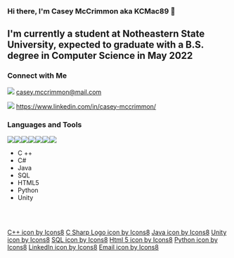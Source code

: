 ### Hi there, I'm Casey McCrimmon aka KCMac89 :wave:

## I'm currently a student at Notheastern State University, expected to graduate with a B.S. degree in Computer Science in May 2022




### Connect with Me

<img src="https://img.icons8.com/metro/26/000000/email.png"/> casey.mccrimmon@mail.com

<img src="https://img.icons8.com/metro/26/000000/linkedin.png"/> https://www.linkedin.com/in/casey-mccrimmon/

### Languages and Tools

<img src="https://img.icons8.com/ios-filled/50/000000/c-plus-plus-logo.png"/><img src="https://img.icons8.com/ios-filled/50/000000/c-sharp-logo.png"/><img src="https://img.icons8.com/color/48/000000/java-coffee-cup-logo.png"/><img src="https://img.icons8.com/ios-filled/50/000000/sql.png"/><img src="https://img.icons8.com/ios-filled/50/000000/unity.png"/><img src="https://img.icons8.com/ios-filled/50/000000/html-5.png"/><img src="https://img.icons8.com/ios-filled/50/000000/python.png"/>




- C ++
- C#
- Java
- SQL
- HTML5
- Python
- Unity 





<br />
<br />

<a href="https://icons8.com/icon/55199/c++">C++ icon by Icons8</a>
<a href="https://icons8.com/icon/55205/c-sharp-logo">C Sharp Logo icon by Icons8</a>
<a href="https://icons8.com/icon/13679/java">Java icon by Icons8</a>
<a href="https://icons8.com/icon/39848/unity">Unity icon by Icons8</a>
<a href="https://icons8.com/icon/10429/sql">SQL icon by Icons8</a>
<a href="https://icons8.com/icon/23028/html-5">Html 5 icon by Icons8</a>
<a href="https://icons8.com/icon/12592/python">Python icon by Icons8</a>
<a href="https://icons8.com/icon/446/linkedin">LinkedIn icon by Icons8</a>
<a href="https://icons8.com/icon/1668/email">Email icon by Icons8</a>
<!--
**KCMac89/KCMAc89** is a ✨ _special_ ✨ repository because its `README.md` (this file) appears on your GitHub profile.

Here are some ideas to get you started:

- 🔭 I’m currently working on ...
- 🌱 I’m currently learning ...
- 👯 I’m looking to collaborate on ...
- 🤔 I’m looking for help with ...
- 💬 Ask me about ...
- 📫 How to reach me: ...
- 😄 Pronouns: ...
- ⚡ Fun fact: ...
-->
